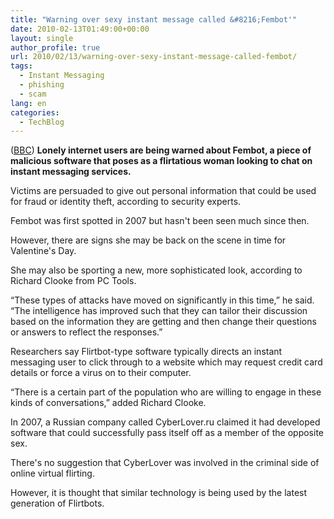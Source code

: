 ```yaml
---
title: "Warning over sexy instant message called &#8216;Fembot'"
date: 2010-02-13T01:49:00+00:00
layout: single
author_profile: true
url: 2010/02/13/warning-over-sexy-instant-message-called-fembot/
tags:
  - Instant Messaging
  - phishing
  - scam
lang: en
categories: 
  - TechBlog
---
```

([BBC](http://www.bbc.co.uk/)) **Lonely internet users are being warned about Fembot, a piece of malicious software that poses as a flirtatious woman looking to chat on instant messaging services.**

Victims are persuaded to give out personal information that could be used for fraud or identity theft, according to security experts.

Fembot was first spotted in 2007 but hasn't been seen much since then.

However, there are signs she may be back on the scene in time for Valentine's Day.

She may also be sporting a new, more sophisticated look, according to Richard Clooke from PC Tools.

“These types of attacks have moved on significantly in this time,” he said. “The intelligence has improved such that they can tailor their discussion based on the information they are getting and then change their questions or answers to reflect the responses.”

Researchers say Flirtbot-type software typically directs an instant messaging user to click through to a website which may request credit card details or force a virus on to their computer.

“There is a certain part of the population who are willing to engage in these kinds of conversations,” added Richard Clooke.

In 2007, a Russian company called CyberLover.ru claimed it had developed software that could successfully pass itself off as a member of the opposite sex.

There's no suggestion that CyberLover was involved in the criminal side of online virtual flirting.

However, it is thought that similar technology is being used by the latest generation of Flirtbots.